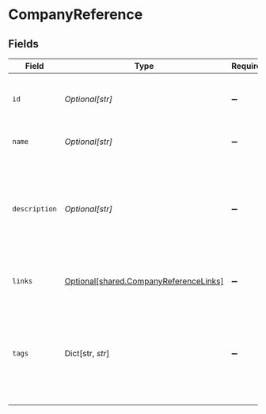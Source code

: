 # CompanyReference


## Fields

| Field                                                                                             | Type                                                                                              | Required                                                                                          | Description                                                                                       | Example                                                                                           |
| ------------------------------------------------------------------------------------------------- | ------------------------------------------------------------------------------------------------- | ------------------------------------------------------------------------------------------------- | ------------------------------------------------------------------------------------------------- | ------------------------------------------------------------------------------------------------- |
| `id`                                                                                              | *Optional[str]*                                                                                   | :heavy_minus_sign:                                                                                | Unique identifier for your SMB in Codat.                                                          | 8a210b68-6988-11ed-a1eb-0242ac120002                                                              |
| `name`                                                                                            | *Optional[str]*                                                                                   | :heavy_minus_sign:                                                                                | The name of the company                                                                           | Codat Ltd.                                                                                        |
| `description`                                                                                     | *Optional[str]*                                                                                   | :heavy_minus_sign:                                                                                | Additional information about the company. This can be used to store foreign IDs, references, etc. | Requested early access to the new financing scheme.                                               |
| `links`                                                                                           | [Optional[shared.CompanyReferenceLinks]](../../models/shared/companyreferencelinks.md)            | :heavy_minus_sign:                                                                                | A collection of links for the company.                                                            |                                                                                                   |
| `tags`                                                                                            | Dict[str, *str*]                                                                                  | :heavy_minus_sign:                                                                                | A collection of user-defined key-value pairs that store custom metadata against the company.      |                                                                                                   |